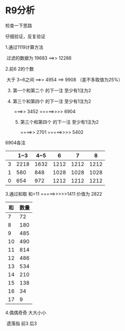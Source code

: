 # R9分析

检查一下思路

仔细验证，反复验证



1.通过1119计算方法 

​	过滤的数据为 19683   ==>> 12288

2.前6 2的个数 

​	大于 3~6之间              ==>>  4954     ==> 9908    （差不多取值为25%）

3. 第一个和第二个 的下一注 至少有1注为2

4. 第三个和第四个 的下一注 至少有1注为2

   ​	===>> 3452  =====>>>> 6904

   5. 第三个和第四个 的下一注 至少有1注为2

      ====>> 2701 =====>>>> 5402

6904各注

|      | 1~3  | 4~5  | 6    | 7    | 8    |
| ---- | ---- | ---- | ---- | ---- | ---- |
| 3    | 2218 | 1632 | 1212 | 1212 | 1212 |
| 1    | 580  | 848  | 1028 | 1028 | 1028 |
| 0    | 654  | 972  | 1212 | 1212 | 1212 |

3.通过和取 和>11 =====>>>>>1411 价值为 2822

| 和   | 数量 |
| ---- | ---- |
| 7    | 72   |
| 8    | 180  |
| 9    | 485  |
| 10   | 490  |
| 11   | 814  |
| 12   | 486  |
| 13   | 534  |
| 14   | 210  |
| 15   | 138  |
| 16   | 34   |
| 17   | 9    |

4.偶偶奇奇 大大小小

​	遗落指 前3 后3 